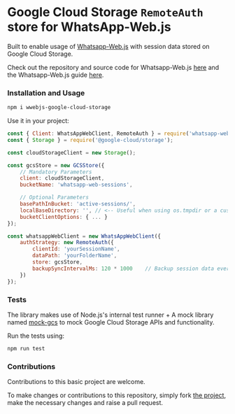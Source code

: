 # Google Cloud Storage `RemoteAuth` store for WhatsApp-Web.js

Built to enable usage of [Whatsapp-Web.js](https://wwebjs.dev/) with session data stored on Google Cloud Storage.

Check out the repository and source code for Whatsapp-Web.js [here](https://github.com/pedroslopez/whatsapp-web.js) and the Whatsapp-Web.js guide [here]().

### Installation and Usage

```bash
npm i wwebjs-google-cloud-storage
```

Use it in your project:

```js
const { Client: WhatsAppWebClient, RemoteAuth } = require('whatsapp-web.js');
const { Storage } = require('@google-cloud/storage');

const cloudStorageClient = new Storage();

const gcsStore = new GCSStore({
    // Mandatory Parameters
    client: cloudStorageClient,
    bucketName: 'whatsapp-web-sessions',

    // Optional Parameters
    basePathInBucket: 'active-sessions/',
    localBaseDirectory: '', // <-- Useful when using os.tmpdir or a custom data path,
    bucketClientOptions: { ... }
});

const whatsappWebClient = new WhatsAppWebClient({
    authStrategy: new RemoteAuth({
        clientId: 'yourSessionName',
        dataPath: 'yourFolderName',
        store: gcsStore,
        backupSyncIntervalMs: 120 * 1000    // Backup session data every 2 minutes to cloud storage
    })
});
```

### Tests

The library makes use of Node.js's internal test runner + A mock library named [mock-gcs](https://github.com/aldipermanaetikaputra/mock-gcs) to mock Google Cloud Storage APIs and functionality.

Run the tests using:

```bash
npm run test
```

### Contributions

Contributions to this basic project are welcome.

To make changes or contributions to this repository, simply fork [the project](https://github.com/deve-sh/wwebjs-google-cloud-storage-store), make the necessary changes and raise a pull request.
